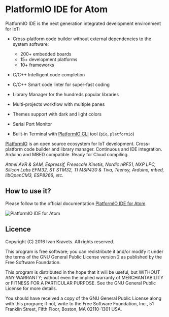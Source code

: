 # PlatformIO IDE for Atom

PlatformIO IDE is the next generation integrated development environment for IoT:

* Cross-platform code builder without external dependencies to the system
  software:

    - 200+ embedded boards
    - 15+ development platforms
    - 10+ frameworks

* C/C++ Intelligent code completion
* C/C++ Smart code linter for super-fast coding
* Library Manager for the hundreds popular libraries
* Multi-projects workflow with multiple panes
* Themes support with dark and light colors
* Serial Port Monitor
* Built-in Terminal with [PlatformIO CLI](http://docs.platformio.org/en/latest/userguide/index.html) tool (``pio``, ``platformio``)    

[PlatformIO](http://platformio.org/) is an open source ecosystem
for IoT development. Cross-platform code builder and library manager.
Continuous and IDE integration. Arduino and MBED compatible.
Ready for Cloud compiling.

*Atmel AVR & SAM, Espressif, Freescale Kinetis, Nordic nRF51, NXP LPC,
Silicon Labs EFM32, ST STM32, TI MSP430 & Tiva, Teensy, Arduino, mbed,
libOpenCM3, ESP8266, etc.*

## How to use it?

Please follow to the official documentation [PlatformIO IDE for Atom](http://docs.platformio.org/en/latest/ide/atom.html).

![PlatformIO IDE for Atom](http://docs.platformio.org/en/latest/_images/ide-atom-platformio.png "PlatformIO IDE for Atom")

## Licence

Copyright (C) 2016 Ivan Kravets. All rights reserved.

This program is free software; you can redistribute it and/or
modify it under the terms of the GNU General Public License version 2
as published by the Free Software Foundation.

This program is distributed in the hope that it will be useful,
but WITHOUT ANY WARRANTY; without even the implied warranty of
MERCHANTABILITY or FITNESS FOR A PARTICULAR PURPOSE. See the
GNU General Public License for more details.

You should have received a copy of the GNU General Public License along
with this program; if not, write to the Free Software Foundation, Inc.,
51 Franklin Street, Fifth Floor, Boston, MA 02110-1301 USA.
